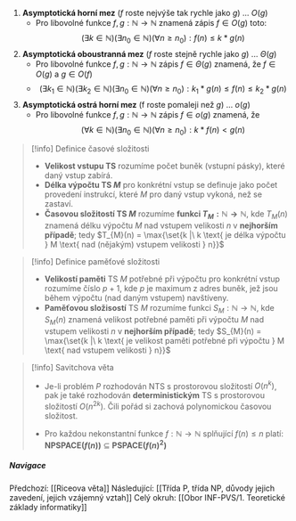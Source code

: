 1. **Asymptotická horní mez** ($f$ roste nejvýše tak rychle jako $g$) ... $O(g)$
	- Pro libovolné funkce $f,g: \mathbb{N} \rightarrow \mathbb{N}$ znamená zápis $f \in O(g)$ toto: $$(\exists k \in \mathbb{N})(\exists n_{0} \in \mathbb{N})(\forall n \geq n_{0}): f(n) \leq k * g(n)$$
2. **Asymptotická oboustranná mez** ($f$ roste stejně rychle jako $g$) ... $\Theta(g)$
	- Pro libovolné funkce $f,g: \mathbb{N} \rightarrow \mathbb{N}$ zápis $f \in \Theta(g)$ znamená, že $f \in O(g)$ a $g \in O(f)$
	- $$(\exists k_{1} \in \mathbb{N})(\exists k_{2} \in \mathbb{N})(\exists n_{0} \in \mathbb{N})(\forall n \geq n_{0}): k_{1} * g(n) \leq f(n) \leq k_{2} * g(n)$$
3. **Asymptotická ostrá horní mez** (f roste pomaleji než $g$) ... $o(g)$
	- Pro libovolné funkce $f, g : \mathbb{N} \rightarrow \mathbb{N}$ zápis $f \in o(g)$ znamená, že $$(\forall k \in \mathbb{N})(\exists n_{0} \in \mathbb{N})(\forall n \geq n_{0}): k * f(n) < g(n)$$

>[!info] Definice časové složitosti
>- **Velikost vstupu TS** rozumíme počet buněk (vstupní pásky), které daný vstup zabírá.
>- **Délka výpočtu TS $M$**  pro konkrétní vstup se definuje jako počet provedení instrukcí, které $M$ pro daný vstup vykoná, než se zastaví.
>- **Časovou složitostí TS $M$** rozumíme **funkci $T_{M} : \mathbb{N} \rightarrow \mathbb{N}$**, kde $T_{M}(n)$ znamená délku výpočtu $M$ nad vstupem velikosti $n$ v **nejhorším případě**; tedy $T_{M}(n) = \max{\set{k |\ k \text{ je délka výpočtu } M \text{ nad (nějakým) vstupem velikosti } n}}$

>[!info] Definice paměťové složitosti
>- **Velikostí paměti** TS $M$ potřebné při výpočtu pro konkrétní vstup rozumíme číslo $p+1$, kde $p$ je maximum z adres buněk, jež jsou během výpočtu (nad daným vstupem) navštíveny.
>- **Paměťovou složisostí** TS $M$ rozumíme funkci $S_{M}: \mathbb{N} \rightarrow \mathbb{N}$, kde $S_{M}(n)$ znamená velikost potřebné paměti při výpočtu $M$ nad vstupem velikosti $n$ v **nejhorším případě**; tedy $S_{M}(n) = \max{\set{k |\ k \text{ je velikost paměti potřebné při výpočtu } M \text{ nad vstupem velikosti } n}}$

>[!info] Savitchova věta
> - Je-li problém $P$ rozhodován NTS s prostorovou složitostí $O(n^{k})$, pak je také rozhodován **deterministickým** TS s prostorovou složitostí $O(n^{2k})$. Čili pořád si zachová polynomickou časovou složitost.
> 
> - Pro každou nekonstantní funkce $f: \mathbb{N} \rightarrow \mathbb{N}$ splňující $f(n) \leq n$ platí: **NPSPACE($f(n)$)** $\subseteq$ **PSPACE($f(n)^2$)** 

##### Navigace
Předchozí:  [[Riceova věta]]
Následující: [[Třída P, třída NP, důvody jejich zavedení, jejich vzájemný vztah]]
Celý okruh: [[Obor INF-PVS/1. Teoretické základy informatiky]]